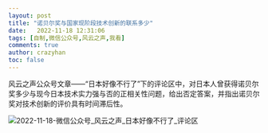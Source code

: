 ```yaml
---
layout: post
title: "诺贝尔奖与国家现阶段技术创新的联系多少"
date:   2022-11-18 12:31:06
tags: [自制,微信公众号,风云之声,我看]
comments: true
author: crazyhan
toc: false
---
```


风云之声公众号文章——“日本好像不行了”下的评论区中，对日本人曾获得诺贝尔奖多少与现今日本技术实力强与否的正相关性问题，给出否定答案，并指出诺贝尔奖对技术创新的评价具有时间滞后性。

<!-- more -->

![2022-11-18-微信公众号_风云之声_日本好像不行了_评论区](https://ghproxy.com/https://raw.githubusercontent.com/hanlinniao/hanlinniao.github.io/master/images/2022-11-18-%E5%BE%AE%E4%BF%A1%E5%85%AC%E4%BC%97%E5%8F%B7_%E9%A3%8E%E4%BA%91%E4%B9%8B%E5%A3%B0_%E6%97%A5%E6%9C%AC%E5%A5%BD%E5%83%8F%E4%B8%8D%E8%A1%8C%E4%BA%86_%E8%AF%84%E8%AE%BA%E5%8C%BA.jpg)
